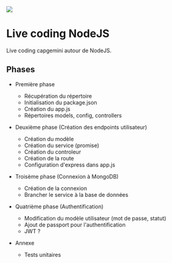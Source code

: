 <img src="https://www.creads.fr/app/uploads/sites/1/2017/10/capgemini.png">

# Live coding NodeJS

Live coding capgemini autour de NodeJS.

## Phases

- Première phase
    - Récupération du répertoire
    - Initialisation du package.json
    - Création du app.js
    - Répertoires models, config, controllers

- Deuxième phase (Création des endpoints utilisateur)
    - Création du modèle
    - Création du service (promise)
    - Création du controleur
    - Création de la route
    - Configuration d'express dans app.js

- Troisème phase (Connexion à MongoDB)
    - Création de la connexion
    - Brancher le service à la base de données

- Quatrième phase (Authentification)
    - Modification du modèle utilisateur (mot de passe, statut)
    - Ajout de passport pour l'authentification
    - JWT ?

- Annexe
    - Tests unitaires

